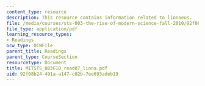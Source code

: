 ```yaml
---
content_type: resource
description: This resource contains information related to linnaeus.
file: /media/courses/sts-003-the-rise-of-modern-science-fall-2010/92f08b24491aa147c02b7ee693adeb19_MITSTS_003F10_read07_linna.pdf
file_type: application/pdf
learning_resource_types:
- Readings
ocw_type: OCWFile
parent_title: Readings
parent_type: CourseSection
resourcetype: Document
title: MITSTS_003F10_read07_linna.pdf
uid: 92f08b24-491a-a147-c02b-7ee693adeb19
---
```

